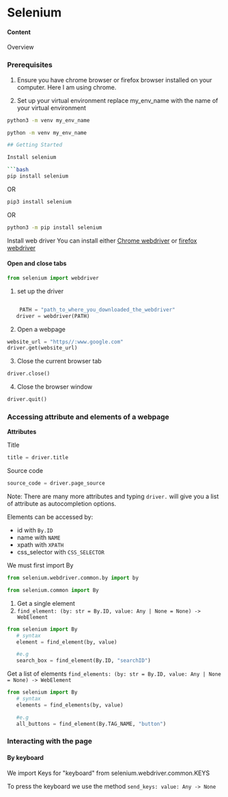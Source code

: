 # Selenium

#### Content

Overview

### Prerequisites

1. Ensure you have chrome browser or firefox browser installed on your computer. Here I am using chrome.

2. Set up your virtual environment
   replace my_env_name with the name of your virtual environment

```bash
python3 -m venv my_env_name
```

````bash
python -m venv my_env_name

## Getting Started

Install selenium

```bash
pip install selenium
````

OR

```bash
pip3 install selenium
```

OR

```bash
python3 -m pip install selenium
```

<!-- FIXME -->

Install web driver
You can install either [Chrome webdriver]() or [firefox webdriver]()

#### Open and close tabs

```python
from selenium import webdriver
```

1. set up the driver

```python

    PATH = "path_to_where_you_downloaded_the_webdriver"
   driver = webdriver(PATH)
```

2. Open a webpage

```python
website_url = "https//:www.google.com"
driver.get(website_url)
```

3. Close the current browser tab

```python
driver.close()
```

4. Close the browser window

```python
driver.quit()
```

### Accessing attribute and elements of a webpage

**Attributes**

Title

```python
title = driver.title
```

Source code

```python
source_code = driver.page_source
```

Note: There are many more attributes and typing `driver.` will give you a list of attribute as autocompletion options.

Elements can be accessed by:

- id with `By.ID`
- name with `NAME`
- xpath with `XPATH`
- css_selector with `CSS_SELECTOR`

We must first import By

```python
from selenium.webdriver.common.by import by
```

```python
from selenium.common import By
```

1. Get a single element
2. `find_element: (by: str = By.ID, value: Any | None = None) -> WebElement`

```python
from selenium import By
   # syntax
   element = find_element(by, value)

   #e.g
   search_box = find_element(By.ID, "searchID")

```

Get a list of elements
`find_elements: (by: str = By.ID, value: Any | None = None) -> WebElement`

```python
from selenium import By
   # syntax
   elements = find_elements(by, value)

   #e.g
   all_buttons = find_element(By.TAG_NAME, "button")

```

### Interacting with the page

#### By keyboard

We import Keys for "keyboard" from selenium.webdriver.common.KEYS

To press the keyboard we use the method `send_keys: value: Any -> None`
